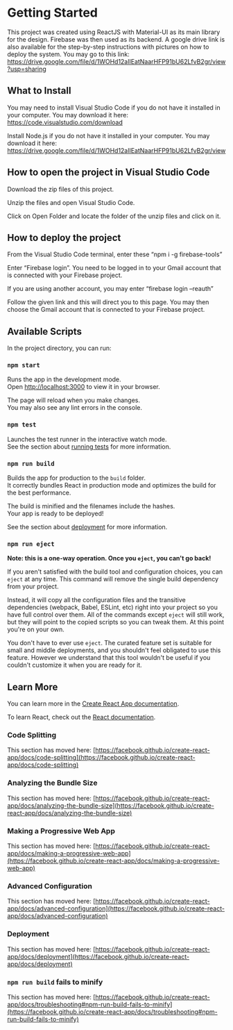 # Getting Started

This project was created using ReactJS with Material-UI as its main library for the design. Firebase was then used as its backend. 
A google drive link is also available for the step-by-step instructions with pictures on how to deploy the system. You may go to this link: https://drive.google.com/file/d/1WOHd12aIlEatNaarHFP91bU62LfvB2gr/view?usp=sharing

## What to Install

You may need to install Visual Studio Code if you do not have it installed in your computer. 
You may download it here: https://code.visualstudio.com/download

Install Node.js if you do not have it installed in your computer. 
You may download it here: https://drive.google.com/file/d/1WOHd12aIlEatNaarHFP91bU62LfvB2gr/view

## How to open the project in Visual Studio Code

Download the zip files of this project.

Unzip the files and open Visual Studio Code.

Click on Open Folder and locate the folder of the unzip files and click on it.

## How to deploy the project

From the Visual Studio Code terminal, enter these “npm i -g firebase-tools”

Enter “Firebase login”. You need to be logged in to your Gmail account that is
connected with your Firebase project.
  
  If you are using another account, you may enter “firebase login –reauth”
  
  Follow the given link and this will direct you to this page. You may then
  choose the Gmail account that is connected to your Firebase project.




## Available Scripts

In the project directory, you can run:

### `npm start`

Runs the app in the development mode.\
Open [http://localhost:3000](http://localhost:3000) to view it in your browser.

The page will reload when you make changes.\
You may also see any lint errors in the console.

### `npm test`

Launches the test runner in the interactive watch mode.\
See the section about [running tests](https://facebook.github.io/create-react-app/docs/running-tests) for more information.

### `npm run build`

Builds the app for production to the `build` folder.\
It correctly bundles React in production mode and optimizes the build for the best performance.

The build is minified and the filenames include the hashes.\
Your app is ready to be deployed!

See the section about [deployment](https://facebook.github.io/create-react-app/docs/deployment) for more information.

### `npm run eject`

**Note: this is a one-way operation. Once you `eject`, you can't go back!**

If you aren't satisfied with the build tool and configuration choices, you can `eject` at any time. This command will remove the single build dependency from your project.

Instead, it will copy all the configuration files and the transitive dependencies (webpack, Babel, ESLint, etc) right into your project so you have full control over them. All of the commands except `eject` will still work, but they will point to the copied scripts so you can tweak them. At this point you're on your own.

You don't have to ever use `eject`. The curated feature set is suitable for small and middle deployments, and you shouldn't feel obligated to use this feature. However we understand that this tool wouldn't be useful if you couldn't customize it when you are ready for it.

## Learn More

You can learn more in the [Create React App documentation](https://facebook.github.io/create-react-app/docs/getting-started).

To learn React, check out the [React documentation](https://reactjs.org/).

### Code Splitting

This section has moved here: [https://facebook.github.io/create-react-app/docs/code-splitting](https://facebook.github.io/create-react-app/docs/code-splitting)

### Analyzing the Bundle Size

This section has moved here: [https://facebook.github.io/create-react-app/docs/analyzing-the-bundle-size](https://facebook.github.io/create-react-app/docs/analyzing-the-bundle-size)

### Making a Progressive Web App

This section has moved here: [https://facebook.github.io/create-react-app/docs/making-a-progressive-web-app](https://facebook.github.io/create-react-app/docs/making-a-progressive-web-app)

### Advanced Configuration

This section has moved here: [https://facebook.github.io/create-react-app/docs/advanced-configuration](https://facebook.github.io/create-react-app/docs/advanced-configuration)

### Deployment

This section has moved here: [https://facebook.github.io/create-react-app/docs/deployment](https://facebook.github.io/create-react-app/docs/deployment)

### `npm run build` fails to minify

This section has moved here: [https://facebook.github.io/create-react-app/docs/troubleshooting#npm-run-build-fails-to-minify](https://facebook.github.io/create-react-app/docs/troubleshooting#npm-run-build-fails-to-minify)
